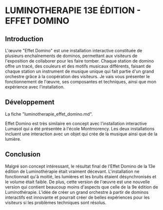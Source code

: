 # LUMINOTHERAPIE 13E ÉDITION - EFFET DOMINO

## Introduction

L'œuvre "Effet Domino" est une installation interactive constituée de plusieurs enchaînements de dominos, permettant aux visiteurs de l'exposition de collaborer pour les faire tomber. Chaque station de domino offre un tracé, des couleurs et des motifs musicaux différents, faisant de chaque station un instrument de musique unique qui fait partie d'un grand orchestre grâce à la coopération des visiteurs. Je vais vous présenter le fonctionnement de l'œuvre, ses composantes et techniques, ainsi que mon expérience avec l'installation.


## Développement

La fiche "luminotherapie_effet_domino.md".


Effet Domino est très similaire en concept avec l'installation interactive Lumasol qui a été présentée à l'école Montmorency. Les deux installations incluent une interaction avec un objet qui crée de la musique ainsi que de la lumière.

## Conclusion

Malgré son concept intéressant, le résultat final de l'Effet Domino de la 13e édition de Luminothérapie était vraiment décevant. L'installation ne fonctionnait qu'à moitié, les lumières et les bruits étaient désynchronisés et le volume était faible. De plus, cette version de l'œuvre est une nouvelle version qui contient beaucoup moins d'aspects que celle de la 9e édition de Luminothérapie. L'idée de créer un grand orchestre à partir de dominos interactifs est innovante et pourrait créer de belles expériences pour les visiteurs si les problèmes techniques sont résolus.
